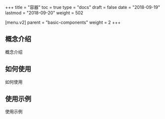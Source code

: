 +++
title = "容器"
toc = true
type = "docs"
draft = false
date = "2018-09-19"
lastmod = "2018-09-20"
weight = 502

[menu.v2]
  parent = "basic-components"
  weight = 2
+++

## 概念介绍

概念介绍

## 如何使用

如何使用

## 使用示例

使用示例
